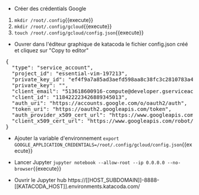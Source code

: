 + Créer des crédentials Google
1. `mkdir /root/.config`{{execute}}
2. `mkdir /root/.config/gcloud`{{execute}}
3. `touch /root/.config/gcloud/config.json`{{execute}}

+ Ouvrer dans l'éditeur graphique de katacoda le fichier config.json créé et cliquez sur "Copy to editor"
<pre class="file" data-filename="config.json" data-target="replace">
{
  "type": "service_account",
  "project_id": "essential-vim-197213",
  "private_key_id": "ef4f9a7a85ad3aefd598aa8c38fc3c2810783a4b",
  "private_key": "",
  "client_email": "513618600916-compute@developer.gserviceaccount.com",
  "client_id": "118422223426889345013",
  "auth_uri": "https://accounts.google.com/o/oauth2/auth",
  "token_uri": "https://oauth2.googleapis.com/token",
  "auth_provider_x509_cert_url": "https://www.googleapis.com/oauth2/v1/certs",
  "client_x509_cert_url": "https://www.googleapis.com/robot/v1/metadata/x509/513618600916-compute%40developer.gserviceaccount.com"
}
</pre>

+ Ajouter la variable d'environnement 
`export GOOGLE_APPLICATION_CREDENTIALS=/root/.config/gcloud/config.json`{{execute}}

+ Lancer Jupyter
`jupyter notebook --allow-root --ip 0.0.0.0 --no-browser`{{execute}}

+ Ouvrir le Jupyter hub
https://[[HOST_SUBDOMAIN]]-8888-[[KATACODA_HOST]].environments.katacoda.com/
